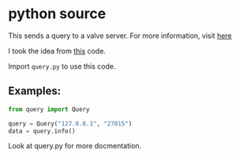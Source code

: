 # python source
This sends a query to a valve server. For more information, visit [here](https://developer.valvesoftware.com/wiki/Server_queries "Server Queries")

I took the idea from [this](https://github.com/frostschutz/SourceLib/blob/master/SourceQuery.py) code.

Import `query.py` to use this code.

## Examples:
```python
from query import Query

query = Query("127.0.0.1", "27015")
data = query.info()
```

Look at query.py for more docmentation.
